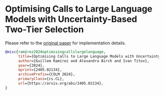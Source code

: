 # Optimising Calls to Large Language Models with Uncertainty-Based Two-Tier Selection


Please refer to the [original paper](https://arxiv.org/abs/2405.02134) for implementation details. 

```bibtex
@misc{ramírez2024optimisingcallslargelanguage,
      title={Optimising Calls to Large Language Models with Uncertainty-Based Two-Tier Selection}, 
      author={Guillem Ramírez and Alexandra Birch and Ivan Titov},
      year={2024},
      eprint={2405.02134},
      archivePrefix={COLM 2024},
      primaryClass={cs.CL},
      url={https://arxiv.org/abs/2405.02134}, 
}
